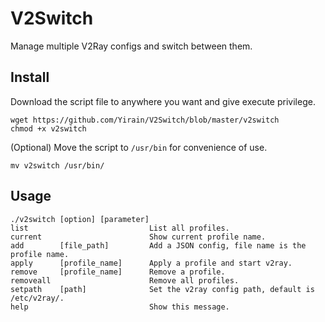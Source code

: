 # V2Switch
Manage multiple V2Ray configs and switch between them.

## Install
Download the script file to anywhere you want and give execute privilege.
```
wget https://github.com/Yirain/V2Switch/blob/master/v2switch
chmod +x v2switch
```
(Optional) Move the script to `/usr/bin` for convenience of use.
```
mv v2switch /usr/bin/
```

## Usage
```
./v2switch [option] [parameter]
list                           List all profiles.
current                        Show current profile name.
add        [file_path]         Add a JSON config, file name is the profile name.
apply      [profile_name]      Apply a profile and start v2ray.
remove     [profile_name]      Remove a profile.
removeall                      Remove all profiles.
setpath    [path]              Set the v2ray config path, default is /etc/v2ray/.
help                           Show this message.
```
